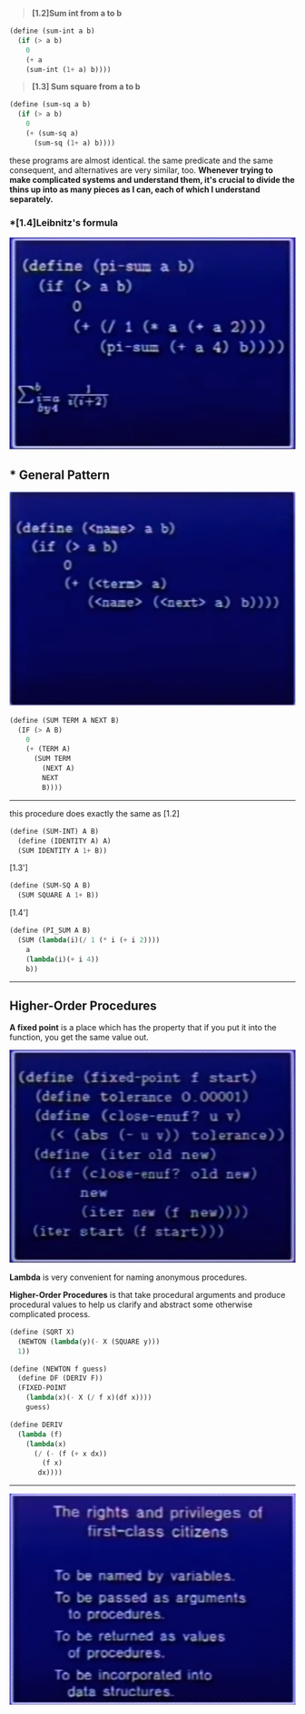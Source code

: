 > **[1.2]Sum int from a to b**
```lisp
(define (sum-int a b) 
  (if (> a b)
    0
    (+ a 
    (sum-int (1+ a) b))))
``` 

> **[1.3] Sum square from a to b** 
```lisp
(define (sum-sq a b)
  (if (> a b)
    0
    (+ (sum-sq a)
      (sum-sq (1+ a) b))))
```

these programs are almost identical. the same predicate and the same consequent, and alternatives are very similar, too.
**Whenever trying to make complicated systems and understand them, it's crucial to divide the thins up into as many pieces as I can, each of which I understand separately.**


### *[1.4]Leibnitz's formula
<img src="./table_2a_1.png" />

## * General Pattern
<img src="./table_2a_2.png" />

```lisp
(define (SUM TERM A NEXT B)
  (IF (> A B)
    0
    (+ (TERM A)
      (SUM TERM 
        (NEXT A)
        NEXT
        B))))
```

<hr>

this procedure does exactly the same as [1.2]
```lisp
(define (SUM-INT) A B)
  (define (IDENTITY A) A)
  (SUM IDENTITY A 1+ B))
```

[1.3']
```lisp
(define (SUM-SQ A B)
  (SUM SQUARE A 1+ B))
```

[1.4']
```lisp
(define (PI_SUM A B)
  (SUM (lambda(i)(/ 1 (* i (+ i 2))))
    a
    (lambda(i)(+ i 4))
    b))
```
<hr>

## Higher-Order Procedures

**A fixed point** is a place which has the property that if you put it into the function, you get the same value out.

<img src="./table_2a_3.png" />

**Lambda** is very convenient for naming anonymous procedures. 

**Higher-Order Procedures** is that take procedural arguments and produce procedural values to help us clarify and abstract some otherwise complicated process.

```lisp
(define (SQRT X)
  (NEWTON (lambda(y)(- X (SQUARE y)))
  1))
```

```lisp
(define (NEWTON f guess)
  (define DF (DERIV F))
  (FIXED-POINT 
    (lambda(x)(- X (/ f x)(df x))))
    guess)
```

```lisp
(define DERIV
  (lambda (f)
    (lambda(x)
      (/ (- (f (+ x dx))
        (f x)
       dx))))
```
<hr>

<img src="./table_2a_4.png" />